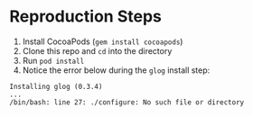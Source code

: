 # Reproduction Steps

1. Install CocoaPods (`gem install cocoapods`)
2. Clone this repo and `cd` into the directory
3. Run `pod install`
4. Notice the error below during the `glog` install step:

```
Installing glog (0.3.4)
...
/bin/bash: line 27: ./configure: No such file or directory
```


